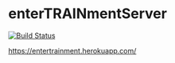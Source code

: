# enterTRAINmentServer

[![Build Status](https://travis-ci.org/Megatvini/enterTRAINmentServer.svg?branch=master)](https://travis-ci.org/Megatvini/enterTRAINmentServer)

https://entertrainment.herokuapp.com/
